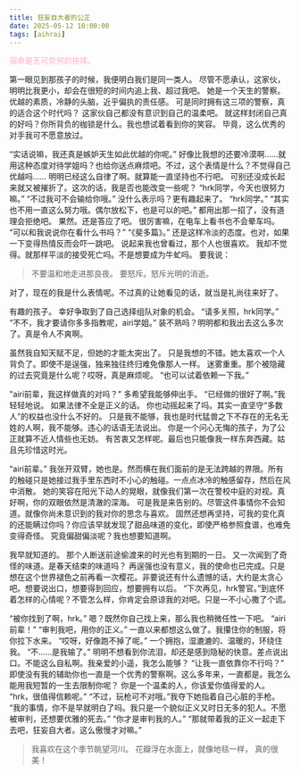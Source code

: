 ```yaml
---
title: 狂妄自大者的公正
date: 2025-05-12 10:00:00
tags: [aihrai]
---
```


<font color=#ffaacc>宿命是无可奈何的抉择。</font>

第一眼见到那孩子的时候，我便明白我们是同一类人。
尽管不愿承认，这家伙，明明比我更小，却会在很短的时间内追上我、超过我吧。
她是一个天生的警察。优越的素质，冷静的头脑，近乎偏执的责任感。
可是同时拥有这三项的警察，真的适合这个时代吗？
这家伙自己都没有意识到自己的温柔吧。
就这样封闭自己真的好吗？你所背负的枷锁是什么。我也想试着看到你的笑容。
毕竟，这么优秀的对手我可不愿意放过。

“实话说嘛，我还真是嫉妒天生如此优越的你呢。”
好像比我想的还要冷漠啊……就用这种态度对待学姐吗？也给你送点麻烦吧。不过，这个表情是什么？不觉得自己优越吗……
明明已经这么自律了啊。就算能一直坚持也不行吧。
可别还没成长起来就又被摧折了。这次的话，我是否也能改变一些呢？
“hrk同学，今天也很努力嘛。”
“不过我可不会输给你哦。”
没什么表示吗？更有趣起来了。
“hrk同学。”
“其实也不用一直这么努力哦。偶尔放松下，也是可以的吧。”
都用出那一招了，没有道理会拒绝吧。
果然。还是答应了吧。
很厉害嘛，在电车上看书也不会晕车吗。
“可以和我说说你在看什么书吗？”
“《斐多篇》。”
还是这样冷淡的态度。也对，如果一下变得热情反而会吓一跳吧。
说起来我也曾看过，那个人也很喜欢。
我却不觉得。就那样平淡的接受死亡吗。不是想要成为牛虻吗。
要我说：
> 不要温和地走进那良夜。
  要怒斥。怒斥光明的消逝。

对了，现在的我是什么表情呢。不过真的让她看见的话，就当是礼尚往来好了。

有趣的孩子。
幸好争取到了自己选择组队对象的机会。
“请多关照，hrk同学。”
“不不，我才要请你多多指教呢，airi学姐。”
装不熟吗？明明都和我出去这么多次了。真是令人不爽啊。

虽然我自知天赋不足，但她的才能太突出了。
只是我想的不错。她太喜欢一个人背负了。即使不是逞强，独来独往终归难免像那人一样。
迷雾重重。那个被隐藏的过去究竟是什么呢？哎呀，真是麻烦呢。
“也可以试着依赖一下我。”


"airi前辈，我这样做真的对吗？"
多希望我能够伸出手。
“已经做的很好了啊。”我轻轻地说。
如果法律不全是正义的话。
你也动摇起来了吗。其实一直坚守“多数人”的权益也没什么不好的。
只是我不能够，我也是时代猛兽之下不存在的无名无姓的人啊，我不能够。违心的话语无法说出。
你是一个问心无悔的孩子，为了公正就算不近人情些也无妨。
有苦衷又怎样呢。最后也只能像我一样东奔西藏。姑且先珍惜这时光。



“airi前辈。”
我张开双臂，她也是。然而横在我们面前的是无法跨越的界限。所有的触碰只是她接过我手里东西时不小心的触碰。一点点冰冷的触感留存，然后在风中消散。
她的笑容在阳光下动人的晃眼，就像我们第一次在警校中庭的对视。真好啊，你的双眼依然是清澈的深海。
可是我是来告别的。尽管这件事情你不会知道。就像你尚未意识到的我对你的思念与喜欢。
固然还想再坚持，可我的变化真的还能瞒过你吗？你应该早就发现了甜品味道的变化，即使严格参照食谱，也难免变得奇怪。
究竟偏甜偏淡呢？我也想要知道啊。

我早就知道的。
那个人断送前途偷渡来的时光也有到期的一日。
又一次闻到了奇怪的味道。是春天结束的味道吗？
再逞强也没有意义，我的使命也已完成。只是想在这个世界褪色之前再看一次樱花。非要说还有什么遗憾的话，大约是太贪心吧。想要说出口，想要得到回应，想要拥有以后。
“下次再见，hrk警官。”到底怀着怎样的心情呢？不管怎么样，你肯定会原谅我的对吧。只是一不小心撒了个谎。

“被你找到了啊，hrk。”
嗯？既然你自己找上来，那么我也稍微任性一下吧。
“airi前辈！”
“审判我吧，用你的正义。”
一直以来都想这么做了。我攥住你的制服，将你拉下水来。
“哎呀，好像跑不掉了呢。”
一个拥抱，湿漉漉的、温暖的，环绕住我。
“不……是我输了。”
明明不想看到你流泪，却还是感到隐秘的快意。差点说出口。不能这么自私啊。我亲爱的小遥，我怎么能够？
“让我一直依靠你不行吗？”
即使没有我的辅助你也一直是一个优秀的警察啊。这么多年来，一直都是。我怎么能用我短暂的一生去限制你呢？
你是一个温柔的人，你该爱你值得爱的人。
“hrk，很值得信赖呢。”
“不过，玩枪可不对哦。”我夺下她指着自己心脏的手枪。
“我的事情，你不是早就明白了吗。我只是一个貌似正义又时日无多的犯人。不愿被审判，还想要优雅的死去。”
“你才是审判我的人。”
“那就带着我的正义一起走下去吧，狂妄自大者。这么傲慢才对嘛。”
>我喜欢在这个季节眺望河川。
花瓣浮在水面上，就像地毯一样，
真的很美！

